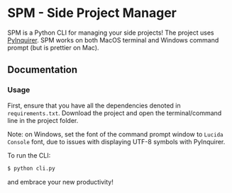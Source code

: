 # SPM - Side Project Manager

SPM is a Python CLI for managing your side projects! The project uses [PyInquirer](https://github.com/CITGuru/PyInquirer). 
SPM works on both MacOS terminal and Windows command prompt (but is prettier on Mac).

## Documentation

### Usage
First, ensure that you have all the dependencies denoted in `requirements.txt`. Download the project and open the terminal/command line in the project folder. 

Note: on Windows, set the font of the command prompt window to `Lucida Console` font, due to issues with displaying UTF-8 symbols with PyInquirer.

To run the CLI:
```bash
$ python cli.py
```
and embrace your new productivity!
